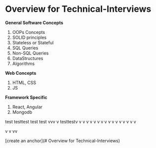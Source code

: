# Overview for Technical-Interviews

**General Software Concepts**
1. OOPs Concepts
2. SOLID principles
3. Stateless or Stateful 
4. SQL Queries
5. Non-SQL Queries
6. DataStructures 
7. Algorithms 

**Web Concepts**
1. HTML, CSS
2. JS

**Framework Specific** 
1. React, Angular
2. Mongodb












test
testtest
test
test
vvv
v
testtestv
v
v
v
v
v
v
v
v
v
v
v
v
v
v
v
v

v
v
vv

















[create an anchor](# Overview for Technical-Interviews)
